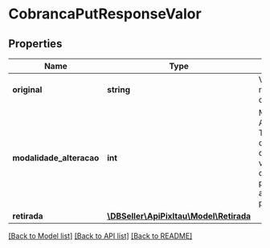 # CobrancaPutResponseValor

## Properties
Name | Type | Description | Notes
------------ | ------------- | ------------- | -------------
**original** | **string** | Valor nominal/original da cobrança. | 
**modalidade_alteracao** | **int** | Modalidade de Alteração. Trata-se de um campo que determina se o valor final do documento pode ser alterado pelo pagador. | [optional] 
**retirada** | [**\DBSeller\ApiPixItau\Model\Retirada**](Retirada.md) |  | [optional] 

[[Back to Model list]](../../README.md#documentation-for-models) [[Back to API list]](../../README.md#documentation-for-api-endpoints) [[Back to README]](../../README.md)

